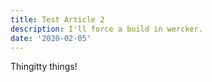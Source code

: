 ```yaml
---
title: Test Article 2
description: I'll force a build in wercker.
date: '2020-02-05'
---
```

Thingitty things!
